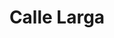 ---
title: Calle Larga
nombre_comunidad: Calle Larga
municipio: Buenaventura
departamento: Valle del Cauca
descripcion: >-
  El consejo comunitario Calle Larga ubicado en el municipio de Buenaventura
  Distrito Especial, Industrial, Portuario, Biodiverso y Ecoturístico, está
  compuesto por familias de tipo nuclear, su mayor población se conforma por
  jóvenes, seguido de niños y niñas. 

  La  práctica religiosa en su mayoria se congrega en la iglesia Templo de
  Belén"
num_personas: 380
num_familias: 140
min_distancia_casco_urbano: 8
km_distancia_casco_urbano: 11
vias_acceso: A 11 km de la cabecera municipal, al lado del aeropuerto Gerardo Tovar López.
infraestructura_comunitaria:
  - Sede de junta de acción Comunal
  - ' Escuela primaria '
notas_infraestructura_comunitaria: null
liderazgo_comunidad:
  - Tienen consejo comunitario activo, Grupo ecológico “agua vida” de la CVC."
inclusion_diversidad_genero: 'Población afrodescendientes con un grupo mayoritario de mujeres '
comentarios_conectividad: null
punto_SOLE: Caseta Comunal Consejo Comunitario
comentarios_punto_SOLE:
  - https://padlet.com/callelargacomunidad/sole-calle-larga-q39fq5dwbksasfwu
ppales_actividades_economicas_vocacion_productiva:
  - |
    agricultura (pan coger - chontaduro - plátano y papachina)
comentarios_ppales_actividades_economicas_vocacion_productiva: null
comunidad_sostenible_uso_suelo: Zona de reserva forestal
org_con_proyeccion: []
servicios_publicos_comunidades_focalizadas:
  - Energía Epsa
  - No cuenta con alcantarillado. En algunos casos hacen uso de pozo séptico
  - ' Hay acueducto en algunas zonas y  se restringe a unos horarios.'
comunidades_focalizadas_educacion_infraestructura_educativa:
  - Tiene sede de escuela primaria hasta quinto grado.
comunidades_focalizadas_practicas_organizativas: []
conectividad_minima: Bueno
iniciativas_priorizadas:
  - >-
    Se trabajó enortalecer las capacidades productivas y comerciales de 47
    familias con liderazgo femenino afrodescendientes e indígenas de la
    Asociación de Mujeres Campesinas Negras e Indígenas de Buenaventura- AMUCB
    mediante el establecimiento del cultivo de papa china y su comercialización
    permitiendo dinamizar la economía de las familias.
org_focalizada: []
riesgo: null
otros_programas_USAID: []
alianzas_colaboradores: []
posibilidad_iniciativas_conjuntas_aliados_2: []
actividades_ocio:
  - fiestas de la comunidad afrodescendiente
  - la Virgen del Carmen
  - Eventos deportivos de fútbol
  - 'Celebración arrullos '
medios_comunicacion_narrativas_locales: []
num_visitas_realizadas: null
num_diagnosticos_rurales_participativos_realizados: null
infraestructura_salud_atencion_psicosocial: []
notas_infraestructura_salud_atencion_psicosocial: >-
  A través del programa, el HOSPITAL DISTRITAL LUIS ABLANQUE DE LA PLATA en el
  Distrito de Buenaventura, habilitó el servicio de psicología, fonoaudiología y
  fisioterapia.
num_visitas_predio: null
grafica_ubicacion_geografica: /charts/municipios/buenaventura/ubicacion_geografica.html
url: /reportes/calle-larga
layout: comunidad
download_file: /reportes/calle-larga.pdf

---